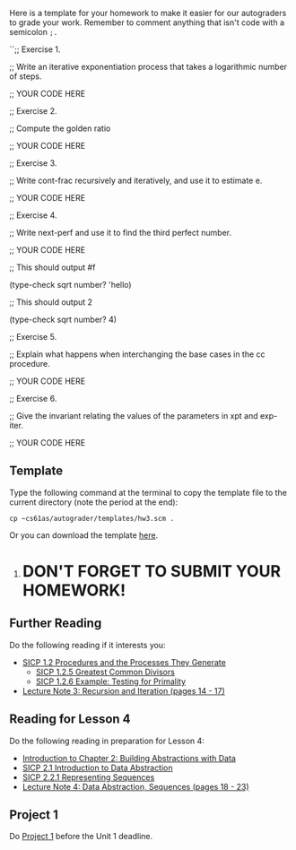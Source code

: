 Here is a template for your homework to make it easier for our autograders to
grade your work. Remember to comment anything that isn't code with a semicolon
`;.`

``;; Exercise 1.

;; Write an iterative exponentiation process that takes a logarithmic number
of steps.

;; YOUR CODE HERE

  
  
;; Exercise 2.

;; Compute the golden ratio

;; YOUR CODE HERE

  
  
;; Exercise 3.

;; Write cont-frac recursively and iteratively, and use it to estimate e.

;; YOUR CODE HERE

  
  
;; Exercise 4.

;; Write next-perf and use it to find the third perfect number.

;; YOUR CODE HERE

  
;; This should output #f

(type-check sqrt number? 'hello)

  
;; This should output 2

(type-check sqrt number? 4)

  
  
;; Exercise 5.

;; Explain what happens when interchanging the base cases in the cc procedure.

;; YOUR CODE HERE

  
  
;; Exercise 6.

;; Give the invariant relating the values of the parameters in xpt and exp-
iter.

;; YOUR CODE HERE

  

## Template

Type the following command at the terminal to copy the template file to the
current directory (note the period at the end):

    
    cp ~cs61as/autograder/templates/hw3.scm .

Or you can download the template
[here](http://inst.eecs.berkeley.edu/~cs61as/templates/hw3.scm).

  1. # **DON'T FORGET TO SUBMIT YOUR HOMEWORK!**

## Further Reading

Do the following reading if it interests you:

  * [ SICP 1.2 Procedures and the Processes They Generate](http://mitpress.mit.edu/sicp/full-text/book/book-Z-H-11.html#%_sec_1.2)
    * [ SICP 1.2.5 Greatest Common Divisors](http://mitpress.mit.edu/sicp/full-text/book/book-Z-H-11.html#%_sec_1.2.5)
    * [ SICP 1.2.6 Example: Testing for Primality](http://mitpress.mit.edu/sicp/full-text/book/book-Z-H-11.html#%_sec_1.2.6)
  * [ Lecture Note 3: Recursion and Iteration (pages 14 - 17)](http://inst.eecs.berkeley.edu/~cs61as/reader/notes.pdf#page=14)

## Reading for Lesson 4

Do the following reading in preparation for Lesson 4:

  * [ Introduction to Chapter 2: Building Abstractions with Data](http://mitpress.mit.edu/sicp/full-text/book/book-Z-H-13.html#%_chap_2)
  * [ SICP 2.1 Introduction to Data Abstraction](http://mitpress.mit.edu/sicp/full-text/book/book-Z-H-14.html#%_sec_2.1)
  * [ SICP 2.2.1 Representing Sequences](http://mitpress.mit.edu/sicp/full-text/book/book-Z-H-15.html#%25_sec_2.2.1)
  * [ Lecture Note 4: Data Abstraction, Sequences (pages 18 - 23)](http://inst.eecs.berkeley.edu/~cs61as/reader/notes.pdf#page=18)

## Project 1

Do [Project 1](http://www-inst.eecs.berkeley.edu/~cs61as/reader/nodate-21.pdf)
before the Unit 1 deadline.

